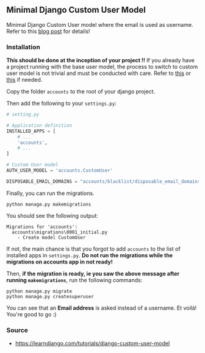 ## Minimal Django Custom User Model

Minimal Django Custom User model where the email is used as username. Refer to this [blog post](https://blog.kenshuri.com/posts/003_define_custom_user.md) for details!

### Installation

**This should be done at the inception of your project !!** If you already have a project running with the base user model, the process to switch to custom user model is not trivial and must be conducted with care. Refer to [this](https://code.djangoproject.com/ticket/25313) or [this](https://rasulkireev.com/custom-user-model-mid-project-django/) if needed.

Copy the folder `accounts` to the root of your django project.

Then add the following to your `settings.py`:
```python
# setting.py

# Application definition
INSTALLED_APPS = [
    # ...
    'accounts',
    # ...
]

# Custom User model
AUTH_USER_MODEL = 'accounts.CustomUser'

DISPOSABLE_EMAIL_DOMAINS = "accounts/blacklist/disposable_email_domains.txt"
```

Finally, you can run the migrations.
```shell
python manage.py makemigrations
```

You should see the following output:
```
Migrations for 'accounts':
  accounts\migrations\0001_initial.py
    - Create model CustomUser
```
If not, the main chance is that you forgot to add `accounts` to the list of installed apps in `settings.py`. **Do not run the migrations while the migrations on accounts app in not ready!**

Then, **if the migration is ready, ie you saw the above message after running `makemigrations`**, run the following commands:
```shell
python manage.py migrate
python manage.py createsuperuser
```

You can see that an **Email address** is asked instead of a username. Et voilà! You're good to go :)

### Source

* https://learndjango.com/tutorials/django-custom-user-model
